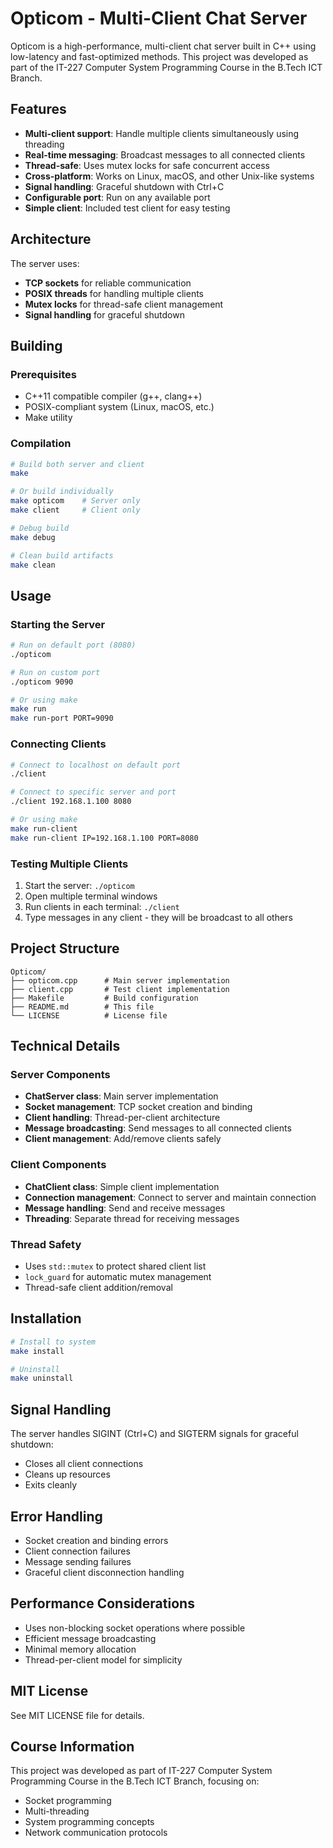 # Opticom - Multi-Client Chat Server

Opticom is a high-performance, multi-client chat server built in C++ using low-latency and fast-optimized methods. This project was developed as part of the IT-227 Computer System Programming Course in the B.Tech ICT Branch.

## Features

- **Multi-client support**: Handle multiple clients simultaneously using threading
- **Real-time messaging**: Broadcast messages to all connected clients
- **Thread-safe**: Uses mutex locks for safe concurrent access
- **Cross-platform**: Works on Linux, macOS, and other Unix-like systems
- **Signal handling**: Graceful shutdown with Ctrl+C
- **Configurable port**: Run on any available port
- **Simple client**: Included test client for easy testing

## Architecture

The server uses:
- **TCP sockets** for reliable communication
- **POSIX threads** for handling multiple clients
- **Mutex locks** for thread-safe client management
- **Signal handling** for graceful shutdown

## Building

### Prerequisites
- C++11 compatible compiler (g++, clang++)
- POSIX-compliant system (Linux, macOS, etc.)
- Make utility

### Compilation
```bash
# Build both server and client
make

# Or build individually
make opticom    # Server only
make client     # Client only

# Debug build
make debug

# Clean build artifacts
make clean
```

## Usage

### Starting the Server
```bash
# Run on default port (8080)
./opticom

# Run on custom port
./opticom 9090

# Or using make
make run
make run-port PORT=9090
```

### Connecting Clients
```bash
# Connect to localhost on default port
./client

# Connect to specific server and port
./client 192.168.1.100 8080

# Or using make
make run-client
make run-client IP=192.168.1.100 PORT=8080
```

### Testing Multiple Clients
1. Start the server: `./opticom`
2. Open multiple terminal windows
3. Run clients in each terminal: `./client`
4. Type messages in any client - they will be broadcast to all others

## Project Structure

```
Opticom/
├── opticom.cpp      # Main server implementation
├── client.cpp       # Test client implementation
├── Makefile         # Build configuration
├── README.md        # This file
└── LICENSE          # License file
```

## Technical Details

### Server Components
- **ChatServer class**: Main server implementation
- **Socket management**: TCP socket creation and binding
- **Client handling**: Thread-per-client architecture
- **Message broadcasting**: Send messages to all connected clients
- **Client management**: Add/remove clients safely

### Client Components
- **ChatClient class**: Simple client implementation
- **Connection management**: Connect to server and maintain connection
- **Message handling**: Send and receive messages
- **Threading**: Separate thread for receiving messages

### Thread Safety
- Uses `std::mutex` to protect shared client list
- `lock_guard` for automatic mutex management
- Thread-safe client addition/removal

## Installation

```bash
# Install to system
make install

# Uninstall
make uninstall
```

## Signal Handling

The server handles SIGINT (Ctrl+C) and SIGTERM signals for graceful shutdown:
- Closes all client connections
- Cleans up resources
- Exits cleanly

## Error Handling

- Socket creation and binding errors
- Client connection failures
- Message sending failures
- Graceful client disconnection handling

## Performance Considerations

- Uses non-blocking socket operations where possible
- Efficient message broadcasting
- Minimal memory allocation
- Thread-per-client model for simplicity

## MIT License

See MIT LICENSE file for details.

## Course Information

This project was developed as part of IT-227 Computer System Programming Course in the B.Tech ICT Branch, focusing on:
- Socket programming
- Multi-threading
- System programming concepts
- Network communication protocols
